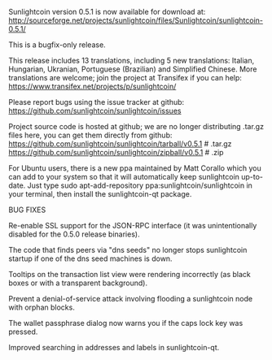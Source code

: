 Sunlightcoin version 0.5.1 is now available for download at:
http://sourceforge.net/projects/sunlightcoin/files/Sunlightcoin/sunlightcoin-0.5.1/

This is a bugfix-only release.

This release includes 13 translations, including 5 new translations:
Italian, Hungarian, Ukranian, Portuguese (Brazilian) and Simplified Chinese.
More translations are welcome; join the project at Transifex if you can help:
https://www.transifex.net/projects/p/sunlightcoin/

Please report bugs using the issue tracker at github:
https://github.com/sunlightcoin/sunlightcoin/issues

Project source code is hosted at github; we are no longer
distributing .tar.gz files here, you can get them
directly from github:
https://github.com/sunlightcoin/sunlightcoin/tarball/v0.5.1  # .tar.gz
https://github.com/sunlightcoin/sunlightcoin/zipball/v0.5.1  # .zip

For Ubuntu users, there is a new ppa maintained by Matt Corallo which
you can add to your system so that it will automatically keep
sunlightcoin up-to-date.  Just type
sudo apt-add-repository ppa:sunlightcoin/sunlightcoin
in your terminal, then install the sunlightcoin-qt package.


BUG FIXES

Re-enable SSL support for the JSON-RPC interface (it was unintentionally
disabled for the 0.5.0 release binaries).

The code that finds peers via "dns seeds" no longer stops sunlightcoin startup
if one of the dns seed machines is down.

Tooltips on the transaction list view were rendering incorrectly (as black boxes
or with a transparent background).

Prevent a denial-of-service attack involving flooding a sunlightcoin node with
orphan blocks.

The wallet passphrase dialog now warns you if the caps lock key was pressed.

Improved searching in addresses and labels in sunlightcoin-qt.
